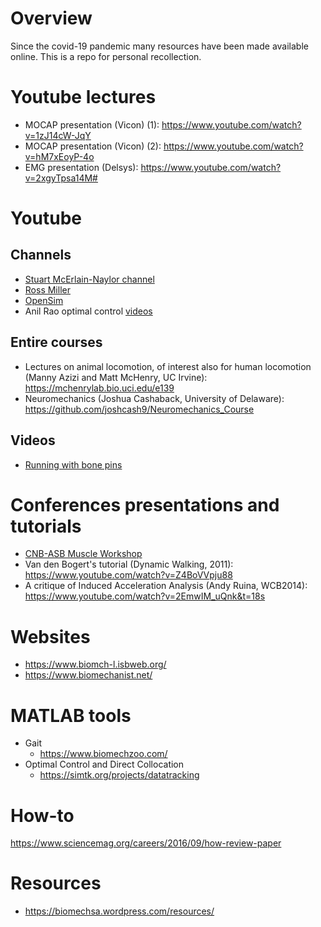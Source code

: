 # Overview
Since the covid-19 pandemic many resources have been made available online. This is a repo for personal recollection.

# Youtube lectures
* MOCAP presentation (Vicon) (1): https://www.youtube.com/watch?v=1zJ14cW-JqY
* MOCAP presentation (Vicon) (2): https://www.youtube.com/watch?v=hM7xEoyP-4o
* EMG presentation (Delsys): https://www.youtube.com/watch?v=2xgyTpsa14M#

# Youtube 

## Channels
* [Stuart McErlain-Naylor channel](https://www.youtube.com/channel/UCmG-bd1JL1ACP7hMzIUXwOg)
* [Ross Miller](https://www.youtube.com/channel/UCO_H7aZoIcwZiNc4KjiQQkg/videos) 
* [OpenSim](https://www.youtube.com/user/OpenSimVideos/videos)
* Anil Rao optimal control [videos](http://www.anilvrao.com/Optimal-Control-Videos.html)

## Entire courses
* Lectures on animal locomotion, of interest also for human locomotion (Manny Azizi and Matt McHenry, UC Irvine): https://mchenrylab.bio.uci.edu/e139
* Neuromechanics (Joshua Cashaback, University of Delaware): https://github.com/joshcash9/Neuromechanics_Course

## Videos
* [Running with bone pins](https://www.youtube.com/watch?v=nf6jkyNgkwE)

# Conferences presentations and tutorials
* [CNB-ASB Muscle Workshop](https://www.youtube.com/watch?v=Ur9wYYR0nac&feature=youtu.be)
* Van den Bogert's tutorial (Dynamic Walking, 2011): https://www.youtube.com/watch?v=Z4BoVVpju88
* A critique of Induced Acceleration Analysis (Andy Ruina, WCB2014): https://www.youtube.com/watch?v=2EmwIM_uQnk&t=18s

# Websites
* https://www.biomch-l.isbweb.org/
* https://www.biomechanist.net/

# MATLAB tools
   * Gait
      * https://www.biomechzoo.com/
   * Optimal Control and Direct Collocation
      * https://simtk.org/projects/datatracking

# How-to
https://www.sciencemag.org/careers/2016/09/how-review-paper

# Resources
* https://biomechsa.wordpress.com/resources/
